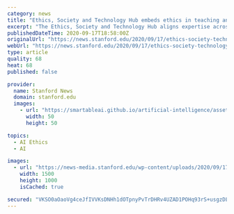 ```yaml
---
category: news
title: "Ethics, Society and Technology Hub embeds ethics in teaching and research"
excerpt: "The Ethics, Society and Technology Hub aligns expertise across the humanities, social sciences, sciences and engineering to address the social and political impacts of scientific discovery and technological innovation."
publishedDateTime: 2020-09-17T18:58:00Z
originalUrl: "https://news.stanford.edu/2020/09/17/ethics-society-technology-hub-embeds-ethics-teaching-research/"
webUrl: "https://news.stanford.edu/2020/09/17/ethics-society-technology-hub-embeds-ethics-teaching-research/"
type: article
quality: 68
heat: 68
published: false

provider:
  name: Stanford News
  domain: stanford.edu
  images:
    - url: "https://smartableai.github.io/artificial-intelligence/assets/images/organizations/stanford.edu-50x50.jpg"
      width: 50
      height: 50

topics:
  - AI Ethics
  - AI

images:
  - url: "https://news-media.stanford.edu/wp-content/uploads/2020/09/17105150/LRV_ethics.jpg"
    width: 1500
    height: 1000
    isCached: true

secured: "VKSO0aOaoVg4ceJfIVVKsDNHh1dOTpnyPvTrDHRv4UZAD1POHq93rS+usgzDLAYrMJYzjAfzIw8hJYSPGIEBYg3Wzgl7sKMNxOKrV7qBZDbsUsS+xRaupybYAyAiDaiGfLOg9uGrC0hGOTK+2pdh2CiR6ebs6J3pSUyvztWhNIO/W+Hq9ay0MSXloskp1yEC7ypG3/qLDAju8pV9EhhgBzphT/e8htIZU8swTHtQRua3vtXJaah2Q79YSpAfE4Ln++Tp6yxblmkLZoDzByWBTBYvbKfomBAfqwBGQlxo+8y1lPwhRh7asbisdFEVVRvaSTaqtK7xdgIDY4VK68PQJwIIKlBCs+9OGM2qGBMjFiw=;P2MiavSDcGt1g/CRgoqm0w=="
---
```


